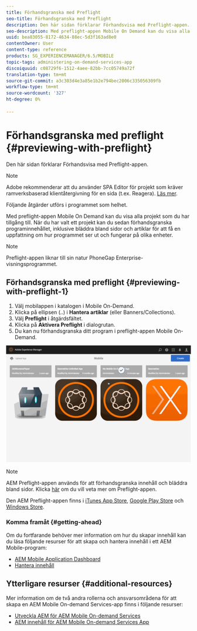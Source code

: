 ```yaml
---
title: Förhandsgranska med Preflight
seo-title: Förhandsgranska med Preflight
description: Den här sidan förklarar Förhandsvisa med Preflight-appen.
seo-description: Med preflight-appen Mobile On Demand kan du visa alla projekt som du har tillgång till. Följ den här sidan om du vill veta mer om detta.
uuid: bea83055-8172-4634-88ec-5d3f163ad8e0
contentOwner: User
content-type: reference
products: SG_EXPERIENCEMANAGER/6.5/MOBILE
topic-tags: administering-on-demand-services-app
discoiquuid: c08729f6-1512-4aee-82bb-7cc05749a72f
translation-type: tm+mt
source-git-commit: a3c303d4e3a85e1b2e794bec2006c335056309fb
workflow-type: tm+mt
source-wordcount: '327'
ht-degree: 0%

---
```



# Förhandsgranska med preflight {#previewing-with-preflight}

Den här sidan förklarar Förhandsvisa med Preflight-appen.

>[!NOTE]
>
>Adobe rekommenderar att du använder SPA Editor för projekt som kräver ramverksbaserad klientåtergivning för en sida (t.ex. Reagera). [Läs mer](/help/sites-developing/spa-overview.md).

Följande åtgärder utförs i programmet som helhet.

Med preflight-appen Mobile On Demand kan du visa alla projekt som du har tillgång till. När du har valt ett projekt kan du sedan förhandsgranska programinnehållet, inklusive bläddra bland sidor och artiklar för att få en uppfattning om hur programmet ser ut och fungerar på olika enheter.

>[!NOTE]
>
>Preflight-appen liknar till sin natur PhoneGap Enterprise-visningsprogrammet.

## Förhandsgranska med preflight {#previewing-with-preflight-1}

1. Välj mobilappen i katalogen i Mobile On-Demand.
1. Klicka på ellipsen (..) i **Hantera artiklar** (eller Banners/Collections).
1. Välj **Preflight** i åtgärdsfältet.
1. Klicka på **Aktivera Preflight** i dialogrutan.
1. Du kan nu förhandsgranska ditt program i preflight-appen Mobile On-Demand.

![chlimage_1-8](assets/chlimage_1-8.gif)

>[!NOTE]
>
>AEM Preflight-appen används för att förhandsgranska innehåll och bläddra bland sidor. Klicka [här](https://helpx.adobe.com/digital-publishing-solution/help/preflight-app.html) om du vill veta mer om Preflight-appen.
>
>Den AEM Preflight-appen finns i [iTunes App Store](https://itunes.apple.com/us/app/adobe-experience-manager-mobile/id1042687518?mt=8), [Google Play Store](https://play.google.com/store/apps/details?id=com.adobe.dps.preflight&amp;hl=en) och [Windows Store](https://www.microsoft.com/en-us/store/p/adobe-experience-manager-mobile-preflight/9nblggh5wmxq).

### Komma framåt {#getting-ahead}

Om du fortfarande behöver mer information om hur du skapar innehåll kan du läsa följande resurser för att skapa och hantera innehåll i ett AEM Mobile-program:

* [AEM Mobile Application Dashboard](/help/mobile/mobile-apps-ondemand-application-dashboard.md)
* [Hantera innehåll](/help/mobile/mobile-apps-ondemand-manage-content-ondemand.md)

## Ytterligare resurser {#additional-resources}

Mer information om de två andra rollerna och ansvarsområdena för att skapa en AEM Mobile On-demand Services-app finns i följande resurser:

* [Utveckla AEM för AEM Mobile On-demand Services](/help/mobile/aem-mobile-on-demand.md)
* [AEM innehåll för AEM Mobile On-demand Services App](/help/mobile/mobile-apps-ondemand.md)
